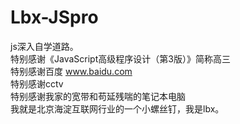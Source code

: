 # Lbx-JSpro
js深入自学道路。<br>
特别感谢《JavaScript高级程序设计（第3版）》简称高三<br>
特别感谢百度 www.baidu.com<br>
特别感谢cctv<br>
特别感谢我家的宽带和苟延残喘的笔记本电脑<br>我就是北京海淀互联网行业的一个小螺丝钉，我是lbx。
